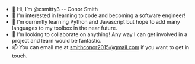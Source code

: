 - 👋 Hi, I’m @csmitty3 -- Conor Smith
- 👀 I’m interested in learning to code and becoming a software engineer! 
- 🌱 I’m currently learning Python and Javascript but hope to add many languages to my toolbox in the near future.
- 💞️ I’m looking to collaborate on anything! Any way I can get involved in a project and learn would be fantastic.
- 📫 You can email me at smithconor2015@gmail.com if you want to get in touch.

<!---
csmitty3/csmitty3 is a ✨ special ✨ repository because its `README.md` (this file) appears on your GitHub profile.
You can click the Preview link to take a look at your changes.
--->
